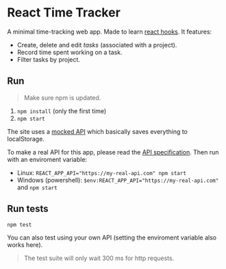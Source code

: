 # React Time Tracker

A minimal time-tracking web app. Made to learn [react hooks](https://reactjs.org/docs/hooks-intro.html).
It features:

- Create, delete and edit _tasks_ (associated with a project).
- Record time spent working on a task.
- Filter tasks by project.

## Run

> Make sure npm is updated.

1. `npm install` (only the first time)
2. `npm start`

The site uses a [mocked API](src/mockAdapter.js) which basically saves everything to localStorage.

To make a real API for this app, please read the [API specification](API-specification.md). Then run with an enviroment variable:

- Linux: `REACT_APP_API="https://my-real-api.com" npm start`
- Windows (powershell): `$env:REACT_APP_API="https://my-real-api.com"` and `npm start`

## Run tests

`npm test`

You can also test using your own API (setting the enviroment variable also works here).

> The test suite will only wait 300 ms for http requests.
